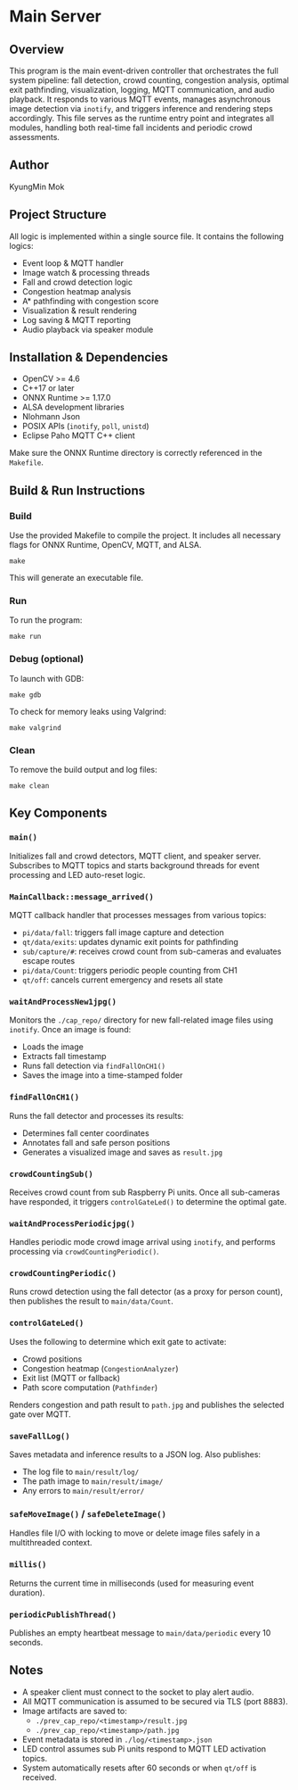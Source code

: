 # Main Server

## Overview

This program is the main event-driven controller that orchestrates the full system pipeline: fall detection, crowd counting, congestion analysis, optimal exit pathfinding, visualization, logging, MQTT communication, and audio playback. It responds to various MQTT events, manages asynchronous image detection via `inotify`, and triggers inference and rendering steps accordingly.
This file serves as the runtime entry point and integrates all modules, handling both real-time fall incidents and periodic crowd assessments.

## Author

KyungMin Mok

## Project Structure

All logic is implemented within a single source file. It contains the following logics:

- Event loop & MQTT handler
- Image watch & processing threads
- Fall and crowd detection logic
- Congestion heatmap analysis
- A* pathfinding with congestion score
- Visualization & result rendering
- Log saving & MQTT reporting
- Audio playback via speaker module

## Installation & Dependencies

- OpenCV >= 4.6
- C++17 or later
- ONNX Runtime >= 1.17.0
- ALSA development libraries
- Nlohmann Json
- POSIX APIs (`inotify`, `poll`, `unistd`)
- Eclipse Paho MQTT C++ client

Make sure the ONNX Runtime directory is correctly referenced in the `Makefile`.

## Build & Run Instructions

### Build

Use the provided Makefile to compile the project. It includes all necessary flags for ONNX Runtime, OpenCV, MQTT, and ALSA.

```make
make
```
This will generate an executable file.

### Run

To run the program:

```make
make run
```

### Debug (optional)

To launch with GDB:

```make
make gdb
```

To check for memory leaks using Valgrind:

```make
make valgrind
```

### Clean

To remove the build output and log files:

```make
make clean
```

## Key Components

### `main()`

Initializes fall and crowd detectors, MQTT client, and speaker server. Subscribes to MQTT topics and starts background threads for event processing and LED auto-reset logic.

### `MainCallback::message_arrived()`

MQTT callback handler that processes messages from various topics:

- `pi/data/fall`: triggers fall image capture and detection
- `qt/data/exits`: updates dynamic exit points for pathfinding
- `sub/capture/#`: receives crowd count from sub-cameras and evaluates escape routes
- `pi/data/Count`: triggers periodic people counting from CH1
- `qt/off`: cancels current emergency and resets all state

### `waitAndProcessNew1jpg()`

Monitors the `./cap_repo/` directory for new fall-related image files using `inotify`. Once an image is found:

- Loads the image
- Extracts fall timestamp
- Runs fall detection via `findFallOnCH1()`
- Saves the image into a time-stamped folder

### `findFallOnCH1()`

Runs the fall detector and processes its results:

- Determines fall center coordinates
- Annotates fall and safe person positions
- Generates a visualized image and saves as `result.jpg`

### `crowdCountingSub()`

Receives crowd count from sub Raspberry Pi units. Once all sub-cameras have responded, it triggers `controlGateLed()` to determine the optimal gate.

### `waitAndProcessPeriodicjpg()`

Handles periodic mode crowd image arrival using `inotify`, and performs processing via `crowdCountingPeriodic()`.

### `crowdCountingPeriodic()`

Runs crowd detection using the fall detector (as a proxy for person count), then publishes the result to `main/data/Count`.

### `controlGateLed()`

Uses the following to determine which exit gate to activate:

- Crowd positions
- Congestion heatmap (`CongestionAnalyzer`)
- Exit list (MQTT or fallback)
- Path score computation (`Pathfinder`)

Renders congestion and path result to `path.jpg` and publishes the selected gate over MQTT.

### `saveFallLog()`

Saves metadata and inference results to a JSON log. Also publishes:

- The log file to `main/result/log/`
- The path image to `main/result/image/`
- Any errors to `main/result/error/`

### `safeMoveImage()` / `safeDeleteImage()`

Handles file I/O with locking to move or delete image files safely in a multithreaded context.

### `millis()`

Returns the current time in milliseconds (used for measuring event duration).

### `periodicPublishThread()`

Publishes an empty heartbeat message to `main/data/periodic` every 10 seconds.

## Notes

- A speaker client must connect to the socket to play alert audio.
- All MQTT communication is assumed to be secured via TLS (port 8883).
- Image artifacts are saved to:
  - `./prev_cap_repo/<timestamp>/result.jpg`
  - `./prev_cap_repo/<timestamp>/path.jpg`
- Event metadata is stored in `./log/<timestamp>.json`
- LED control assumes sub Pi units respond to MQTT LED activation topics.
- System automatically resets after 60 seconds or when `qt/off` is received.